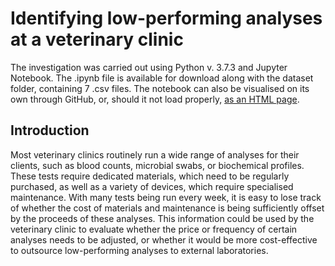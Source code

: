 # Identifying low-performing analyses at a veterinary clinic

The investigation was carried out using Python v. 3.7.3 and Jupyter Notebook. The .ipynb file is available for download along with the dataset folder, containing 7 .csv files. The notebook can also be visualised on its own through GitHub, or, should it not load properly, [as an HTML page](https://alepoptosis.github.io/vet_clinic_analysis/vet_clinic_analysis.html).

## Introduction

Most veterinary clinics routinely run a wide range of analyses for their clients, such as blood counts, microbial swabs, or biochemical profiles. These tests require dedicated materials, which need to be regularly purchased, as well as a variety of devices, which require specialised maintenance. With many tests being run every week, it is easy to lose track of whether the cost of materials and maintenance is being sufficiently offset by the proceeds of these analyses. This information could be used by the veterinary clinic to evaluate whether the price or frequency of certain analyses needs to be adjusted, or whether it would be more cost-effective to outsource low-performing analyses to external laboratories.
